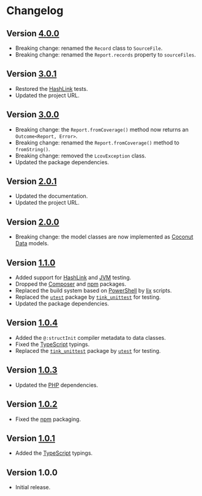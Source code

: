# Changelog

## Version [4.0.0](https://github.com/cedx/lcov.hx/compare/v3.0.1...v4.0.0)
- Breaking change: renamed the `Record` class to `SourceFile`.
- Breaking change: renamed the `Report.records` property to `sourceFiles`.

## Version [3.0.1](https://github.com/cedx/lcov.hx/compare/v3.0.0...v3.0.1)
- Restored the [HashLink](https://hashlink.haxe.org) tests.
- Updated the project URL.

## Version [3.0.0](https://github.com/cedx/lcov.hx/compare/v2.0.1...v3.0.0)
- Breaking change: the `Report.fromCoverage()` method now returns an `Outcome<Report, Error>`.
- Breaking change: renamed the `Report.fromCoverage()` method to `fromString()`.
- Breaking change: removed the `LcovException` class.
- Updated the package dependencies.

## Version [2.0.1](https://github.com/cedx/lcov.hx/compare/v2.0.0...v2.0.1)
- Updated the documentation.
- Updated the project URL.

## Version [2.0.0](https://github.com/cedx/lcov.hx/compare/v1.1.0...v2.0.0)
- Breaking change: the model classes are now implemented as [Coconut Data](https://github.com/MVCoconut/coconut.data) models.

## Version [1.1.0](https://github.com/cedx/lcov.hx/compare/v1.0.4...v1.1.0)
- Added support for [HashLink](https://hashlink.haxe.org) and [JVM](https://www.java.com) testing.
- Dropped the [Composer](https://getcomposer.org) and [npm](https://www.npmjs.com) packages.
- Replaced the build system based on [PowerShell](https://docs.microsoft.com/en-us/powershell) by [lix](https://github.com/lix-pm/lix.client) scripts.
- Replaced the [`utest`](https://lib.haxe.org/p/utest) package by [`tink_unittest`](https://lib.haxe.org/p/tink_unittest) for testing.
- Updated the package dependencies.

## Version [1.0.4](https://github.com/cedx/lcov.hx/compare/v1.0.3...v1.0.4)
- Added the `@:structInit` compiler metadata to data classes.
- Fixed the [TypeScript](https://www.typescriptlang.org) typings.
- Replaced the [`tink_unittest`](https://lib.haxe.org/p/tink_unittest) package by [`utest`](https://lib.haxe.org/p/utest) for testing.

## Version [1.0.3](https://github.com/cedx/lcov.hx/compare/v1.0.2...v1.0.3)
- Updated the [PHP](https://www.php.net) dependencies.

## Version [1.0.2](https://github.com/cedx/lcov.hx/compare/v1.0.1...v1.0.2)
- Fixed the [npm](https://www.npmjs.com) packaging.

## Version [1.0.1](https://github.com/cedx/lcov.hx/compare/v1.0.0...v1.0.1)
- Added the [TypeScript](https://www.typescriptlang.org) typings.

## Version 1.0.0
- Initial release.
